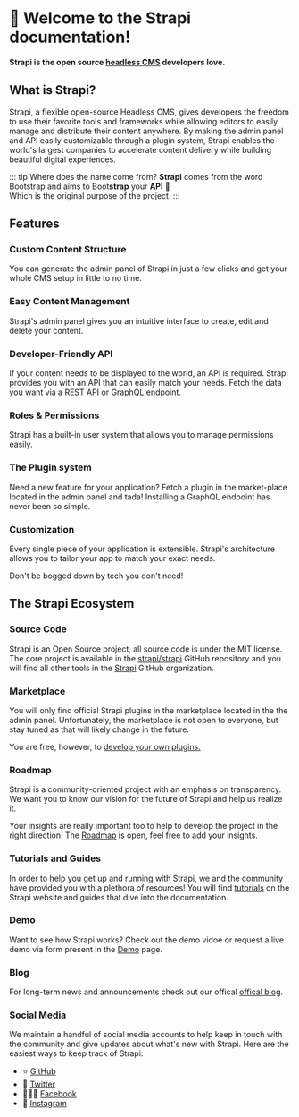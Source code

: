 # 🚀 Welcome to the Strapi documentation!

**Strapi is the open source [headless CMS](https://strapi.io) developers love.**

## What is Strapi?

Strapi, a flexible open-source Headless CMS, gives developers the freedom to use their favorite tools and frameworks while allowing editors to easily manage and distribute their content anywhere. By making the admin panel and API easily customizable through a plugin system, Strapi enables the world's largest companies to accelerate content delivery while building beautiful digital experiences.

::: tip Where does the name come from?
**Strapi** comes from the word Bootstrap and aims to Boot**strap** your **API** 🎉<br>
Which is the original purpose of the project.
:::

## Features

### Custom Content Structure

You can generate the admin panel of Strapi in just a few clicks and get your whole CMS setup in little to no time.

### Easy Content Management

Strapi's admin panel gives you an intuitive interface to create, edit and delete your content.

### Developer-Friendly API

If your content needs to be displayed to the world, an API is required. Strapi provides you with an API that can easily match your needs. Fetch the data you want via a REST API or GraphQL endpoint.

### Roles & Permissions

Strapi has a built-in user system that allows you to manage permissions easily.

### The Plugin system

Need a new feature for your application? Fetch a plugin in the market-place located in the admin panel and tada! Installing a GraphQL endpoint has never been so simple.

### Customization

Every single piece of your application is extensible. Strapi's architecture allows you to tailor your app to match your exact needs.

Don't be bogged down by tech you don't need!

## The Strapi Ecosystem

### Source Code

Strapi is an Open Source project, all source code is under the MIT license. The core project is available in the [strapi/strapi](https://github.com/strapi/strapi) GitHub repository and you will find all other tools in the [Strapi](https://github.com/strapi) GitHub organization.

### Marketplace

You will only find official Strapi plugins in the marketplace located in the the admin panel. Unfortunately, the marketplace is not open to everyone, but stay tuned as that will likely change in the future.

You are free, however, to [develop your own plugins.](https://strapi.io/documentation/3.0.0-alpha.x/plugin-development/quick-start.html)

### Roadmap

Strapi is a community-oriented project with an emphasis on transparency. We want you to know our vision for the future of Strapi and help us realize it.

Your insights are really important too to help to develop the project in the right direction.
The [Roadmap](https://portal.productboard.com/strapi) is open, feel free to add your insights.

### Tutorials and Guides

In order to help you get up and running with Strapi, we and the community have provided you with a plethora of resources!
You will find [tutorials](https://strapi.io/tutorials/) on the Strapi website and guides that dive into the documentation.

### Demo

Want to see how Strapi works? Check out the demo vidoe or request a live demo via form present in the [Demo](https://strapi.io/demo) page.

### Blog

For long-term news and announcements check out our offical [offical blog](https://strapi.io/blog).

### Social Media

We maintain a handful of social media accounts to help keep in touch with the community and give updates about what's new with Strapi. Here are the easiest ways to keep track of Strapi:

- ⭐️ [GitHub](https://github.com/strapi/strapi)
- 🐧 [Twitter](https://twitter.com/strapijs)
- 👩🏻‍💻 [Facebook](https://www.facebook.com/strapijs/)
- 📸 [Instagram](https://www.instagram.com/strapijs/)
